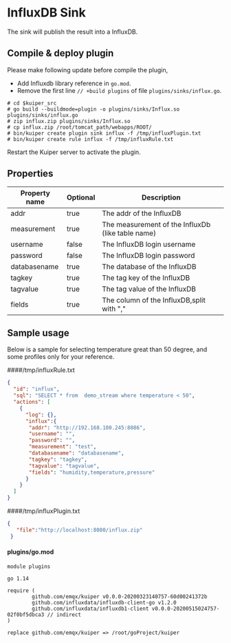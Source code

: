# InfluxDB Sink

The sink will publish the result into a InfluxDB.

## Compile & deploy plugin

Please make following update before compile the plugin,

- Add Influxdb library reference in `go.mod`.
- Remove the first line `// +build plugins` of file `plugins/sinks/influx.go`.

```shell
# cd $kuiper_src
# go build --buildmode=plugin -o plugins/sinks/Influx.so plugins/sinks/influx.go
# zip influx.zip plugins/sinks/Influx.so
# cp influx.zip /root/tomcat_path/webapps/ROOT/
# bin/kuiper create plugin sink influx -f /tmp/influxPlugin.txt
# bin/kuiper create rule influx -f /tmp/influxRule.txt
```

Restart the Kuiper server to activate the plugin.

## Properties

| Property name | Optional | Description                                                  |
| ------------- | -------- | ------------------------------------------------------------ |
| addr          | true     | The addr of the InfluxDB |
| measurement   | true     | The measurement of the InfluxDb (like table name) |
| username      | false    | The InfluxDB login username |
| password      | false    | The InfluxDB login password |
| databasename  | true     | The database of the InfluxDB |
| tagkey        | true     | The tag key of the InfluxDB |
| tagvalue      | true     | The tag value of the InfluxDB |
| fields     | true       | The column of the InfluxDB,split with ","  |
## Sample usage

Below is a sample for selecting temperature great than 50 degree, and some profiles only for your reference.

####/tmp/influxRule.txt
```json
{
  "id": "influx",
  "sql": "SELECT * from  demo_stream where temperature < 50",
  "actions": [
    {
      "log": {},
      "influx":{
       "addr": "http://192.168.100.245:8086",
       "username": "",
       "password": "",
       "measurement": "test",
       "databasename": "databasename",
       "tagkey": "tagkey",
       "tagvalue": "tagvalue",
       "fields": "humidity,temperature,pressure"
      }
    }
  ]
}
```
####/tmp/influxPlugin.txt
```json
{
   "file":"http://localhost:8080/influx.zip"
 }
```
#### plugins/go.mod
```
module plugins

go 1.14

require (
        github.com/emqx/kuiper v0.0.0-20200323140757-60d00241372b
        github.com/influxdata/influxdb-client-go v1.2.0
        github.com/influxdata/influxdb1-client v0.0.0-20200515024757-02f0bf5dbca3 // indirect
)

replace github.com/emqx/kuiper => /root/goProject/kuiper

```